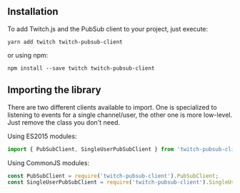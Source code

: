 ## Installation

To add Twitch.js and the PubSub client to your project, just execute:

	yarn add twitch twitch-pubsub-client

or using npm:

	npm install --save twitch twitch-pubsub-client

## Importing the library

There are two different clients available to import. One is specialized to listening to events for a single channel/user, the other one is more low-level.
Just remove the class you don't need.

Using ES2015 modules:

```typescript
import { PubSubClient, SingleUserPubSubClient } from 'twitch-pubsub-client';
```

Using CommonJS modules:

```typescript
const PubSubClient = require('twitch-pubsub-client').PubSubClient;
const SingleUserPubSubClient = require('twitch-pubsub-client').SingleUserPubSubClient;
```
